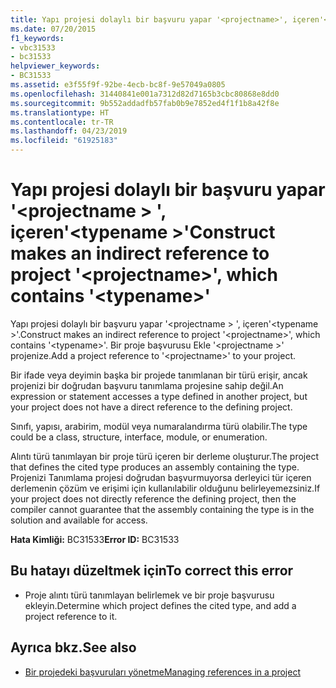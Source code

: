 ```yaml
---
title: Yapı projesi dolaylı bir başvuru yapar '<projectname>', içeren'<typename>'
ms.date: 07/20/2015
f1_keywords:
- vbc31533
- bc31533
helpviewer_keywords:
- BC31533
ms.assetid: e3f55f9f-92be-4ecb-bc8f-9e57049a0805
ms.openlocfilehash: 31440841e001a7312d82d7165b3cbc80868e8dd0
ms.sourcegitcommit: 9b552addadfb57fab0b9e7852ed4f1f1b8a42f8e
ms.translationtype: HT
ms.contentlocale: tr-TR
ms.lasthandoff: 04/23/2019
ms.locfileid: "61925183"
---
```

# <a name="construct-makes-an-indirect-reference-to-project-projectname-which-contains-typename"></a><span data-ttu-id="76cc4-102">Yapı projesi dolaylı bir başvuru yapar '\<projectname > ', içeren'\<typename >'</span><span class="sxs-lookup"><span data-stu-id="76cc4-102">Construct makes an indirect reference to project '\<projectname>', which contains '\<typename>'</span></span>
<span data-ttu-id="76cc4-103">Yapı projesi dolaylı bir başvuru yapar '\<projectname > ', içeren'\<typename >'.</span><span class="sxs-lookup"><span data-stu-id="76cc4-103">Construct makes an indirect reference to project '\<projectname>', which contains '\<typename>'.</span></span> <span data-ttu-id="76cc4-104">Bir proje başvurusu Ekle '\<projectname >' projenize.</span><span class="sxs-lookup"><span data-stu-id="76cc4-104">Add a project reference to '\<projectname>' to your project.</span></span>  
  
 <span data-ttu-id="76cc4-105">Bir ifade veya deyimin başka bir projede tanımlanan bir türü erişir, ancak projenizi bir doğrudan başvuru tanımlama projesine sahip değil.</span><span class="sxs-lookup"><span data-stu-id="76cc4-105">An expression or statement accesses a type defined in another project, but your project does not have a direct reference to the defining project.</span></span>  
  
 <span data-ttu-id="76cc4-106">Sınıfı, yapısı, arabirim, modül veya numaralandırma türü olabilir.</span><span class="sxs-lookup"><span data-stu-id="76cc4-106">The type could be a class, structure, interface, module, or enumeration.</span></span>  
  
 <span data-ttu-id="76cc4-107">Alıntı türü tanımlayan bir proje türü içeren bir derleme oluşturur.</span><span class="sxs-lookup"><span data-stu-id="76cc4-107">The project that defines the cited type produces an assembly containing the type.</span></span> <span data-ttu-id="76cc4-108">Projenizi Tanımlama projesi doğrudan başvurmuyorsa derleyici tür içeren derlemenin çözüm ve erişimi için kullanılabilir olduğunu belirleyemezsiniz.</span><span class="sxs-lookup"><span data-stu-id="76cc4-108">If your project does not directly reference the defining project, then the compiler cannot guarantee that the assembly containing the type is in the solution and available for access.</span></span>  
  
 <span data-ttu-id="76cc4-109">**Hata Kimliği:** BC31533</span><span class="sxs-lookup"><span data-stu-id="76cc4-109">**Error ID:** BC31533</span></span>  
  
## <a name="to-correct-this-error"></a><span data-ttu-id="76cc4-110">Bu hatayı düzeltmek için</span><span class="sxs-lookup"><span data-stu-id="76cc4-110">To correct this error</span></span>  
  
- <span data-ttu-id="76cc4-111">Proje alıntı türü tanımlayan belirlemek ve bir proje başvurusu ekleyin.</span><span class="sxs-lookup"><span data-stu-id="76cc4-111">Determine which project defines the cited type, and add a project reference to it.</span></span>  
  
## <a name="see-also"></a><span data-ttu-id="76cc4-112">Ayrıca bkz.</span><span class="sxs-lookup"><span data-stu-id="76cc4-112">See also</span></span>

- [<span data-ttu-id="76cc4-113">Bir projedeki başvuruları yönetme</span><span class="sxs-lookup"><span data-stu-id="76cc4-113">Managing references in a project</span></span>](/visualstudio/ide/managing-references-in-a-project)
